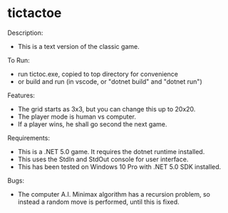 # tictactoe

Description:
* This is a text version of the classic game.

To Run:
* run tictoc.exe, copied to top directory for convenience
* or build and run (in vscode, or "dotnet build" and "dotnet run")

Features:
* The grid starts as 3x3, but you can change this up to 20x20.
* The player mode is human vs computer.
* If a player wins, he shall go second the next game.

Requirements:
* This is a .NET 5.0 game. It requires the dotnet runtime installed.
* This uses the StdIn and StdOut console for user interface.
* This has been tested on Windows 10 Pro with .NET 5.0 SDK installed.

Bugs:
* The computer A.I. Minimax algorithm has a recursion problem, so
  instead a random move is performed, until this is fixed.
